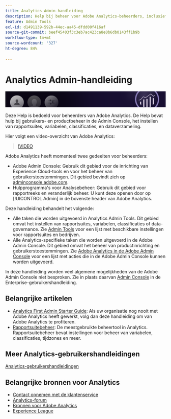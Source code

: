 ```yaml
---
title: Analytics Admin-handleiding
description: Help bij beheer voor Adobe Analytics-beheerders, inclusief gebruikers- en productbeheer in de Admin Console, voor het instellen van rapportsuites, variabelen, classificaties en dataverzameling.
feature: Admin Tools
exl-id: d1491139-592b-44ec-aa45-dfdd00f416af
source-git-commit: beef45403f3c3eb7ac423ca8e0b6db0143ff1b9b
workflow-type: tm+mt
source-wordcount: '327'
ht-degree: 84%

---
```


# Analytics Admin-handleiding

![Banner](/assets/doc_banner_admin.png)

Deze Help is bedoeld voor beheerders van Adobe Analytics. De Help bevat hulp bij gebruikers- en productbeheer in de Admin Console, het instellen van rapportsuites, variabelen, classificaties, en dataverzameling.

Hier volgt een video-overzicht van Adobe Analytics:

>[!VIDEO](https://video.tv.adobe.com/v/27429/?quality=12)

Adobe Analytics heeft momenteel twee gedeelten voor beheerders:

* Adobe Admin Console: Gebruik dit gebied voor de inrichting van Experience Cloud-tools en voor het beheer van gebruikerstoestemmingen. Dit gebied bevindt zich op [adminconsole.adobe.com](https://adminconsole.adobe.com).
* Hulpprogramma&#39;s voor Analysebeheer: Gebruik dit gebied voor rapportreeks en veranderlijk beheer. U kunt deze openen door op [!UICONTROL Admin] in de bovenste header van Adobe Analytics.

Deze handleiding behandelt het volgende:

* Alle taken die worden uitgevoerd in Analytics Admin Tools. Dit gebied omvat het instellen van rapportsuites, variabelen, classificaties of data-governance. Zie [Admin Tools](admin/c-admin-tools.md) voor een lijst met beschikbare instellingen voor rapportsuites en bedrijven.
* Alle Analytics-specifieke taken die worden uitgevoerd in de Adobe Admin Console. Dit gebied omvat het beheer van productinrichting en gebruikerstoestemmingen. Zie [Adobe Analytics in de Adobe Admin Console](admin-console/home.md) voor een lijst met acties die in de Adobe Admin Console kunnen worden uitgevoerd.

In deze handleiding worden veel algemene mogelijkheden van de Adobe Admin Console niet besproken. Zie in plaats daarvan [Admin Console](https://helpx.adobe.com/nl/enterprise/using/admin-console.html) in de Enterprise-gebruikershandleiding.

## Belangrijke artikelen

* [Analytics First Admin Starter Guide](admin-console/first-admin-guide.md): Als uw organisatie nog nooit met Adobe Analytics heeft gewerkt, volg dan deze handleiding om van Adobe Analytics te profiteren.
* [Rapportsuitebeheer](admin/c-manage-report-suites/report-suites-admin.md): De meestgebruikte beheertool in Analytics. Rapportsuitebeheer bevat instellingen voor beheer van variabelen, classificaties, tijdzones en meer.

## Meer Analytics-gebruikershandleidingen

[Analytics-gebruikershandleidingen](https://experienceleague.adobe.com/docs/analytics.html)

## Belangrijke bronnen voor Analytics

* [Contact opnemen met de klantenservice](https://experienceleague.adobe.com/?support-solution=Analytics#support)
* [Analytics-forum](https://forums.adobe.com/community/experience-cloud/analytics-cloud/analytics)
* [Bronnen voor Adobe Analytics](https://forums.adobe.com/message/10660755)
* [Experience League](https://landing.adobe.com/experience-league/)
